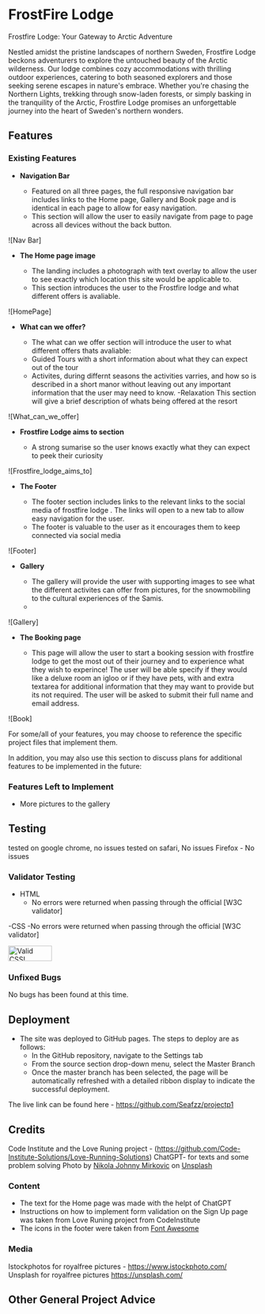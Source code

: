# FrostFire Lodge

Frostfire Lodge: Your Gateway to Arctic Adventure

Nestled amidst the pristine landscapes of northern Sweden, Frostfire Lodge beckons adventurers to explore the untouched beauty of the Arctic wilderness. Our lodge combines cozy accommodations with thrilling outdoor experiences, catering to both seasoned explorers and those seeking serene escapes in nature's embrace. Whether you're chasing the Northern Lights, trekking through snow-laden forests, or simply basking in the tranquility of the Arctic, Frostfire Lodge promises an unforgettable journey into the heart of Sweden's northern wonders.



## Features 


### Existing Features

- __Navigation Bar__

  - Featured on all three pages, the full responsive navigation bar includes links to the Home page, Gallery and Book page and is identical in each page to allow for easy navigation.
  - This section will allow the user to easily navigate from page to page across all devices without the back button.

![Nav Bar]

- __The Home page image__

  - The landing includes a photograph with text overlay to allow the user to see exactly which location this site would be applicable to. 
  - This section introduces the user to the Frostfire lodge and what different offers is avaliable.

![HomePage]

- __What can we offer?__

  - The what can we offer section will introduce the user to what different offers thats avaliable:
  - Guided Tours
  with a short information about what they can expect out of the tour
  - Activites, 
  during differnt seasons the activities varries, and how so is described in a short manor without leaving out any important information that the user may need to know.
  -Relaxation
   This section will give a brief description of whats being offered at the resort 

![What_can_we_offer]
- __Frostfire Lodge aims to section__

  - A strong sumarise so the user knows exactly what they can expect to peek their curiosity

![Frostfire_lodge_aims_to]

- __The Footer__ 

  - The footer section includes links to the relevant links to the social media of frostfire lodge . The links will open to a new tab to allow easy navigation for the user. 
  - The footer is valuable to the user as it encourages them to keep connected via social media

![Footer]

- __Gallery__

  - The gallery will provide the user with supporting images to see what the different activites can offer from pictures, for the snowmobiling to the cultural experiences of the Samis. 
  - 

![Gallery]

- __The Booking page__

  - This page will allow the user to start a booking session with frostfire lodge to get the most out of their journey and to experience what they wish to experince! 
  The user will be able specify if they would like a deluxe room an igloo or if they have pets, with and extra textarea for additional information that they may want to provide but its not required. The user will be asked to submit their full name and email address. 

![Book]

For some/all of your features, you may choose to reference the specific project files that implement them.

In addition, you may also use this section to discuss plans for additional features to be implemented in the future:

### Features Left to Implement

- More pictures to the gallery

## Testing 
tested on google chrome, no issues
tested on safari, No issues
Firefox - No issues





### Validator Testing 

- HTML
  - No errors were returned when passing through the official [W3C validator]

 
-CSS
 -No errors were returned when passing through the official [W3C validator]
  <p>
    <a href="http://jigsaw.w3.org/css-validator/check/referer">
        <img style="border:0;width:88px;height:31px"
            src="http://jigsaw.w3.org/css-validator/images/vcss"
            alt="Valid CSS!" />
    </a>
</p>
    
### Unfixed Bugs
No bugs has been found at this time.




## Deployment


- The site was deployed to GitHub pages. The steps to deploy are as follows: 
  - In the GitHub repository, navigate to the Settings tab 
  - From the source section drop-down menu, select the Master Branch
  - Once the master branch has been selected, the page will be automatically refreshed with a detailed ribbon display to indicate the successful deployment. 

The live link can be found here - https://github.com/Seafzz/projectp1


## Credits 
Code Institute and the Love Runing project - (https://github.com/Code-Institute-Solutions/Love-Running-Solutions)
ChatGPT- for texts and some problem solving
Photo by <a href="https://unsplash.com/@thejohnnyme?utm_content=creditCopyText&utm_medium=referral&utm_source=unsplash">Nikola Johnny Mirkovic</a> on <a href="https://unsplash.com/photos/woman-in-red-coat-and-black-pants-sitting-on-snow-covered-ground-beside-black-and-brown-vfaD7bscm7I?utm_content=creditCopyText&utm_medium=referral&utm_source=unsplash">Unsplash</a> 
  




### Content 

- The text for the Home page was made with the helpt of ChatGPT
- Instructions on how to implement form validation on the Sign Up page was taken from Love Runing project from CodeInstitute 
- The icons in the footer were taken from [Font Awesome](https://fontawesome.com/)

### Media
Istockphotos for royalfree pictures - https://www.istockphoto.com/
Unsplash for royalfree pictures https://unsplash.com/



## Other General Project Advice


